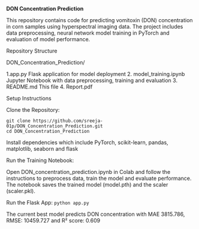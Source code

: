 **DON Concentration Prediction**

This repository contains code for predicting vomitoxin (DON) concentration in corn samples using hyperspectral imaging data. The project includes data preprocessing, neural network model training in PyTorch and evaluation of model performance.

Repository Structure

DON_Concentration_Prediction/

1.app.py                Flask application for model deployment
2. model_training.ipynb  Jupyter Notebook with data preprocessing, training and evaluation
3. README.md             This file
4. Report.pdf

Setup Instructions

Clone the Repository:
```
git clone https://github.com/sreeja-01p/DON_Concentration_Prediction.git
cd DON_Concentration_Prediction
```

Install dependencies which include PyTorch, scikit-learn, pandas, matplotlib, seaborn and flask

Run the Training Notebook:

Open DON_concentration_prediction.ipynb in Colab and follow the instructions to preprocess data, train the model and evaluate performance.
The notebook saves the trained model (model.pth) and the scaler (scaler.pkl).

Run the Flask App:
```python app.py```

The current best model predicts DON concentration with MAE 3815.786, RMSE: 10459.727 and R² score: 0.609
